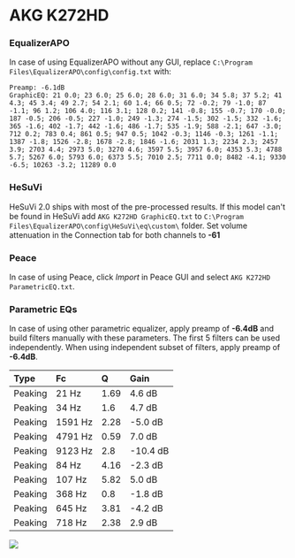 # AKG K272HD

### EqualizerAPO
In case of using EqualizerAPO without any GUI, replace `C:\Program Files\EqualizerAPO\config\config.txt`
with:
```
Preamp: -6.1dB
GraphicEQ: 21 0.0; 23 6.0; 25 6.0; 28 6.0; 31 6.0; 34 5.8; 37 5.2; 41 4.3; 45 3.4; 49 2.7; 54 2.1; 60 1.4; 66 0.5; 72 -0.2; 79 -1.0; 87 -1.1; 96 1.2; 106 4.0; 116 3.1; 128 0.2; 141 -0.8; 155 -0.7; 170 -0.0; 187 -0.5; 206 -0.5; 227 -1.0; 249 -1.3; 274 -1.5; 302 -1.5; 332 -1.6; 365 -1.6; 402 -1.7; 442 -1.6; 486 -1.7; 535 -1.9; 588 -2.1; 647 -3.0; 712 0.2; 783 0.4; 861 0.5; 947 0.5; 1042 -0.3; 1146 -0.3; 1261 -1.1; 1387 -1.8; 1526 -2.8; 1678 -2.8; 1846 -1.6; 2031 1.3; 2234 2.3; 2457 3.9; 2703 4.4; 2973 5.0; 3270 4.6; 3597 5.5; 3957 6.0; 4353 5.3; 4788 5.7; 5267 6.0; 5793 6.0; 6373 5.5; 7010 2.5; 7711 0.0; 8482 -4.1; 9330 -6.5; 10263 -3.2; 11289 0.0
```

### HeSuVi
HeSuVi 2.0 ships with most of the pre-processed results. If this model can't be found in HeSuVi add
`AKG K272HD GraphicEQ.txt` to `C:\Program Files\EqualizerAPO\config\HeSuVi\eq\custom\` folder.
Set volume attenuation in the Connection tab for both channels to **-61**

### Peace
In case of using Peace, click *Import* in Peace GUI and select `AKG K272HD ParametricEQ.txt`.

### Parametric EQs
In case of using other parametric equalizer, apply preamp of **-6.4dB** and build filters manually
with these parameters. The first 5 filters can be used independently.
When using independent subset of filters, apply preamp of **-6.4dB**.

| Type    | Fc      |    Q | Gain     |
|:--------|:--------|:-----|:---------|
| Peaking | 21 Hz   | 1.69 | 4.6 dB   |
| Peaking | 34 Hz   | 1.6  | 4.7 dB   |
| Peaking | 1591 Hz | 2.28 | -5.0 dB  |
| Peaking | 4791 Hz | 0.59 | 7.0 dB   |
| Peaking | 9123 Hz | 2.8  | -10.4 dB |
| Peaking | 84 Hz   | 4.16 | -2.3 dB  |
| Peaking | 107 Hz  | 5.82 | 5.0 dB   |
| Peaking | 368 Hz  | 0.8  | -1.8 dB  |
| Peaking | 645 Hz  | 3.81 | -4.2 dB  |
| Peaking | 718 Hz  | 2.38 | 2.9 dB   |

![](https://raw.githubusercontent.com/jaakkopasanen/AutoEq/master/results/innerfidelity/sbaf-serious/AKG%20K272HD/AKG%20K272HD.png)